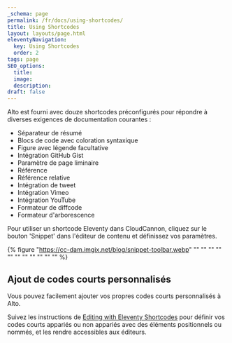 ```yaml
---
_schema: page
permalink: /fr/docs/using-shortcodes/
title: Using Shortcodes
layout: layouts/page.html
eleventyNavigation:
  key: Using Shortcodes
  order: 2
tags: page
SEO_options:
  title:
  image:
  description:
draft: false
---
```

Alto est fourni avec douze shortcodes préconfigurés pour répondre à diverses exigences de documentation courantes&nbsp;:

* Séparateur de résumé
* Blocs de code avec coloration syntaxique
* Figure avec légende facultative
* Intégration GitHub Gist
* Paramètre de page liminaire
* Référence
* Référence relative
* Intégration de tweet
* Intégration Vimeo
* Intégration YouTube
* Formateur de diffcode
* Formateur d'arborescence

Pour utiliser un shortcode Eleventy dans CloudCannon, cliquez sur le bouton 'Snippet' dans l'éditeur de contenu et définissez vos paramètres.

{% figure "https://cc-dam.imgix.net/blog/snippet-toolbar.webp" "" "" "" "" "" "" "" "" "" "" "" %}

## Ajout de codes courts personnalisés

Vous pouvez facilement ajouter vos propres codes courts personnalisés à Alto.

Suivez les instructions de <a target="_blank" rel="noopener" href="https://cloudcannon.com/documentation/articles/editing-with-eleventy-shortcodes/">Editing with Eleventy Shortcodes</a> pour définir vos codes courts appariés ou non appariés avec des éléments positionnels ou nommés, et les rendre accessibles aux éditeurs.